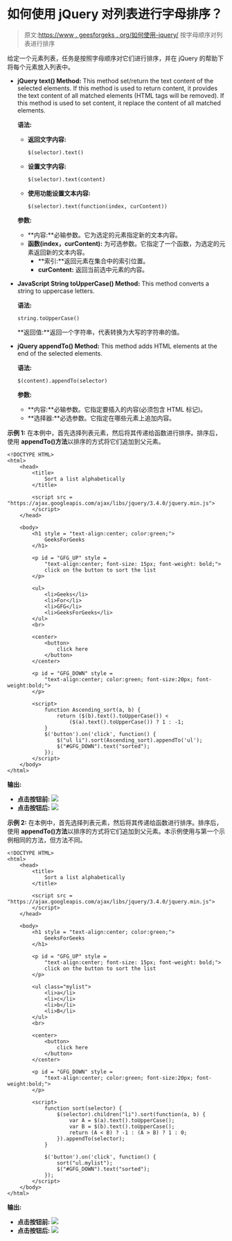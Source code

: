 # 如何使用 jQuery 对列表进行字母排序？

> 原文:[https://www . geesforgeks . org/如何使用-jquery/](https://www.geeksforgeeks.org/how-to-sort-a-list-alphabetically-using-jquery/) 按字母顺序对列表进行排序

给定一个元素列表，任务是按照字母顺序对它们进行排序，并在 jQuery 的帮助下将每个元素放入列表中。

*   **jQuery text() Method:** This method set/return the text content of the selected elements. If this method is used to return content, it provides the text content of all matched elements (HTML tags will be removed). If this method is used to set content, it replace the content of all matched elements.

    **语法:**

    *   **返回文字内容:**

        ```
        $(selector).text()
        ```

    *   **设置文字内容:**

        ```
        $(selector).text(content)
        ```

    *   **使用功能设置文本内容:**

        ```
        $(selector).text(function(index, curContent))
        ```

    **参数:**

    *   **内容:**必输参数。它为选定的元素指定新的文本内容。
    *   **函数(index，curContent):** 为可选参数。它指定了一个函数，为选定的元素返回新的文本内容。
        *   **索引:**返回元素在集合中的索引位置。
        *   **curContent:** 返回当前选中元素的内容。
*   **JavaScript String toUpperCase() Method:** This method converts a string to uppercase letters.

    **语法:**

    ```
    string.toUpperCase()
    ```

    **返回值:**返回一个字符串，代表转换为大写的字符串的值。

*   **jQuery appendTo() Method:** This method adds HTML elements at the end of the selected elements.

    **语法:**

    ```
    $(content).appendTo(selector)
    ```

    **参数:**

    *   **内容:**必输参数。它指定要插入的内容(必须包含 HTML 标记)。
    *   **选择器:**必选参数。它指定在哪些元素上追加内容。

**示例 1:** 在本例中，首先选择列表元素，然后将其传递给函数进行排序。排序后，使用 **appendTo()方法**以排序的方式将它们追加到父元素。

```
<!DOCTYPE HTML> 
<html> 
    <head> 
        <title> 
            Sort a list alphabetically
        </title>

        <script src = 
"https://ajax.googleapis.com/ajax/libs/jquery/3.4.0/jquery.min.js">
        </script>
    </head> 

    <body> 
        <h1 style = "text-align:center; color:green;"> 
            GeeksForGeeks 
        </h1>

        <p id = "GFG_UP" style = 
            "text-align:center; font-size: 15px; font-weight: bold;">
            click on the button to sort the list
        </p>

        <ul>
            <li>Geeks</li>
            <li>For</li>
            <li>GFG</li>
            <li>GeeksForGeeks</li>
        </ul>
        <br>

        <center>
            <button>
                click here
            </button>
        </center>

        <p id = "GFG_DOWN" style = 
            "text-align:center; color:green; font-size:20px; font-weight:bold;">
        </p>

        <script>
            function Ascending_sort(a, b) {
                return ($(b).text().toUpperCase()) < 
                    ($(a).text().toUpperCase()) ? 1 : -1; 
            }
            $('button').on('click', function() {
                $("ul li").sort(Ascending_sort).appendTo('ul');
                $("#GFG_DOWN").text("sorted");
            });                 
        </script> 
    </body> 
</html>                    
```

**输出:**

*   **点击按钮前:**
    ![](img/ef9ea9509c1caa2d5cb9bc791977879d.png)
*   **点击按钮后:**
    ![](img/610f21bade0ea28f61771df8281ce8e6.png)

**示例 2:** 在本例中，首先选择列表元素，然后将其传递给函数进行排序。排序后，使用 **appendTo()方法**以排序的方式将它们追加到父元素。本示例使用与第一个示例相同的方法，但方法不同。

```
<!DOCTYPE HTML> 
<html> 
    <head> 
        <title> 
            Sort a list alphabetically
        </title>

        <script src = 
"https://ajax.googleapis.com/ajax/libs/jquery/3.4.0/jquery.min.js">
        </script>
    </head> 

    <body> 
        <h1 style = "text-align:center; color:green;"> 
            GeeksForGeeks 
        </h1>

        <p id = "GFG_UP" style =
            "text-align:center; font-size: 15px; font-weight: bold;">
            click on the button to sort the list
        </p>

        <ul class="mylist">
            <li>a</li>
            <li>c</li>
            <li>b</li>
            <li>B</li>
        </ul>
        <br>

        <center>
            <button>
                click here
            </button>
        </center>

        <p id = "GFG_DOWN" style = 
            "text-align:center; color:green; font-size:20px; font-weight:bold;">
        </p>

        <script>
            function sort(selector) {
                $(selector).children("li").sort(function(a, b) {
                    var A = $(a).text().toUpperCase();
                    var B = $(b).text().toUpperCase();
                    return (A < B) ? -1 : (A > B) ? 1 : 0;
                }).appendTo(selector);
            }

            $('button').on('click', function() {
                sort("ul.mylist");
                $("#GFG_DOWN").text("sorted");
            });                 
        </script> 
    </body> 
</html>                    
```

**输出:**

*   **点击按钮前:**
    ![](img/ef9ea9509c1caa2d5cb9bc791977879d.png)
*   **点击按钮后:**
    ![](img/610f21bade0ea28f61771df8281ce8e6.png)